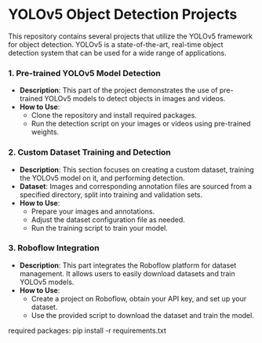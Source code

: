 # YOLOv5 Object Detection Projects
This repository contains several projects that utilize the YOLOv5 framework for object detection. YOLOv5 is a state-of-the-art, real-time object detection system that can be used for a wide range of applications.

### 1. Pre-trained YOLOv5 Model Detection
- **Description**: This part of the project demonstrates the use of pre-trained YOLOv5 models to detect objects in images and videos.
- **How to Use**:
  - Clone the repository and install required packages.
  - Run the detection script on your images or videos using pre-trained weights.

### 2. Custom Dataset Training and Detection
- **Description**: This section focuses on creating a custom dataset, training the YOLOv5 model on it, and performing detection.
- **Dataset**: Images and corresponding annotation files are sourced from a specified directory, split into training and validation sets.
- **How to Use**:
  - Prepare your images and annotations.
  - Adjust the dataset configuration file as needed.
  - Run the training script to train your model.

### 3. Roboflow Integration
- **Description**: This part integrates the Roboflow platform for dataset management. It allows users to easily download datasets and train YOLOv5 models.
- **How to Use**:
  - Create a project on Roboflow, obtain your API key, and set up your dataset.
  - Use the provided script to download the dataset and train the model.

required packages:
pip install -r requirements.txt
